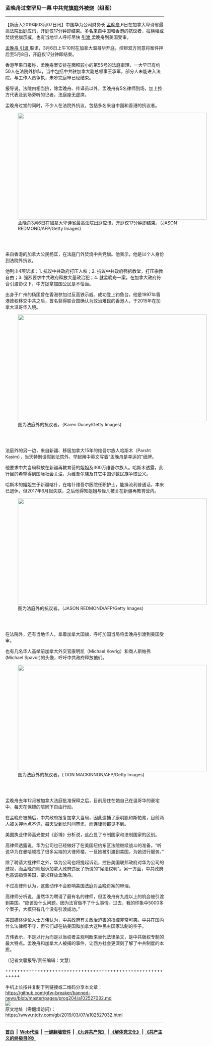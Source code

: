 ### 孟晚舟过堂罕见一幕 中共党旗庭外被烧（组图）
------------------------

<div class="post_content">
 <p>
  【新唐人2019年03月07日讯】中国华为公司财务长
  <a href="https://www.ntdtv.com/gb/孟晚舟.htm">
   孟晚舟
  </a>
  6日在加拿大卑诗省最高法院出庭应讯，开庭仅17分钟即结束。多名来自中国和香港的抗议者，拉横幅或焚烧党旗示威。也有当地华人呼吁尽快
  <a href="https://www.ntdtv.com/gb/引渡.htm">
   引渡
  </a>
  孟晚舟到美国受审。
 </p>
 <p>
  <a href="https://www.ntdtv.com/gb/孟晚舟.htm">
   孟晚舟
  </a>
  <a href="https://www.ntdtv.com/gb/引渡.htm">
   引渡
  </a>
  聆讯，3月6日上午10时在加拿大温哥华开庭，控辩双方同意将案件押后至5月8日，开庭仅17分钟即结束。
 </p>
 <p>
  香港苹果日报称，孟晚舟案安排在面积较小的第55号的法庭审理，一大早已有约50人在法院外排队，当中包括中共驻加拿大副总领事王承军，部分人未能进入法院，与工作人员争执，未吵完庭审已经结束。
 </p>
 <p>
  报导说，法院内相当挤，除孟晚舟、传译员以外，孟晚舟有5名律师到场，加上控方代表及到场旁听的记者，法庭座无虚席。
 </p>
 <p>
  孟晚舟过堂的同时，不少人在法院外抗议，包括多名来自中国和香港的抗议者。
 </p>
 <figure class="wp-caption alignnone" id="attachment_102527039" style="width: 600px">
  <a href="https://www.ntdtv.com/assets/uploads/2019/03/GettyImages-1128854692-1.jpg">
   <img alt="" class="size-medium wp-image-102527039" height="338" src="https://www.ntdtv.com/assets/uploads/2019/03/GettyImages-1128854692-1-600x338.jpg" width="600"/>
  </a>
  <br/><figcaption class="wp-caption-text">
   孟晚舟3月6日在加拿大卑诗省最高法院出庭应讯，开庭仅17分钟即结束。（JASON REDMOND/AFP/Getty Images)
  </figcaption><br/>
 </figure><br/>
 <p>
  来自香港的加拿大公民杨匡，在法庭门外焚烧中共党旗。他表示，他是以个人身份到法院外抗议。
 </p>
 <p>
  他列出4项诉求：1. 抗议中共政府打压人权；2. 抗议中共政府强拆教堂，打压宗教自由；3. 强烈要求中共政府释放大量政治犯；4. 就孟晚舟一案，在加拿大政府符合引渡协议下，中方捉拿加国公民是不恰当。
 </p>
 <p>
  出身于广州的杨匡曾在香港参加过反高铁示威、成功登上钓鱼台，他是1997年香港政权移交中共之后，首名获得联合国确认为政治难民的香港人，于2015年在加拿大温哥华入境。
 </p>
 <figure class="wp-caption alignnone" id="attachment_102527036" style="width: 600px">
  <a href="https://www.ntdtv.com/assets/uploads/2019/03/GettyImage6.jpg">
   <img alt="" class="size-medium wp-image-102527036" height="338" src="https://www.ntdtv.com/assets/uploads/2019/03/GettyImage6-600x338.jpg" width="600"/>
  </a>
  <br/><figcaption class="wp-caption-text">
   图为法庭外的抗议者。（Karen Ducey/Getty Images)
  </figcaption><br/>
 </figure><br/>
 <p>
  法庭外的另一边，来自新疆、移居加拿大15年的维吾尔族人哈斯木（Parsht Kasim），当天特别请假到法院外，举起用中英文写着“孟晚舟是幸运的”纸牌。
 </p>
 <p>
  他要求中共当局释放在新疆再教育营的姐姐及300万维吾尔族人。哈斯木透露，此行目的希望得到国际社会关注，为维吾尔族及其它中国少数民族争取公义。
 </p>
 <p>
  哈斯木的姐姐生于新疆喀什，在喀什维吾尔医院任职护士，能操流利普通话，本来已退休，但2017年6月起失联，之后他得知姐姐与侄儿被关在新疆再教育营内。
 </p>
 <figure class="wp-caption alignnone" id="attachment_102527035" style="width: 600px">
  <a href="https://www.ntdtv.com/assets/uploads/2019/03/GettyImages-1128869887.jpg">
   <img alt="" class="size-medium wp-image-102527035" height="338" src="https://www.ntdtv.com/assets/uploads/2019/03/GettyImages-1128869887-600x338.jpg" width="600"/>
  </a>
  <br/><figcaption class="wp-caption-text">
   图为法庭外的抗议者。（JASON REDMOND/AFP/Getty Images)
  </figcaption><br/>
 </figure><br/>
 <p>
  在法院外，还有当地华人，拿着加拿大国旗，呼吁加国当局将孟晚舟引渡到美国受审。
 </p>
 <p>
  也有几名华人高举前加拿大外交官康明凯（Michael Kovrig）和商人斯帕弗(Michael Spavor)的头像，呼吁中共政府释放他们。
 </p>
 <figure class="wp-caption alignnone" id="attachment_102527037" style="width: 600px">
  <a href="https://www.ntdtv.com/assets/uploads/2019/03/GettyImages-1128970117.jpg">
   <img alt="" class="size-medium wp-image-102527037" height="337" src="https://www.ntdtv.com/assets/uploads/2019/03/GettyImages-1128970117-600x337.jpg" width="600"/>
  </a>
  <br/><figcaption class="wp-caption-text">
   图为法庭外的抗议者。( DON MACKINNON/AFP/Getty Images)
  </figcaption><br/>
 </figure><br/>
 <p>
  孟晚舟去年12月被加拿大法庭批准保释之后，目前居住在她自己在温哥华的豪宅中，每天在保镖的陪同下自由行动。
 </p>
 <p>
  在孟晚舟被捕后，中共政府报复加拿大当局，因此逮捕了康明凯和斯帕弗，目前两人被关押地点不详，每天受到长时间审讯，而连律师都见不到。
 </p>
 <p>
  美国执业律师高光俊对《彭博》分析说，这凸显了专制国家和法制国家的区别。
 </p>
 <p>
  高律师透露说，华为公司也已经做好了在美国纽约东区法院继续战斗的准备。“听说华为在曼哈顿找了很多尖端的大律师楼，一旦她被引渡到美国，为她进行服务。”
 </p>
 <p>
  除了聘请大批律师之外，华为公司也将提起诉讼，控告美国联邦政府对华为公司的歧视，而孟晚舟则起诉加拿大政府违反了所谓的“宪法权利”。另一方面，中共政府也高调指责美国，要求释放孟晚舟。
 </p>
 <p>
  不过高律师认为，这些动作不会影响美国法庭对孟晚舟案的审理。
 </p>
 <p>
  高律师分析说，虽然华为聘请了最有名的律师，但孟晚舟有九成以上的机会被引渡到美国。“应该没什么问题。因为法官做不了什么事情。过去，我的印象中5000多个案子，大概只有几个没有引渡成功。”
 </p>
 <p>
  美国媒体评论人士方伟认为，中共政府有关政治迫害的指控非常可笑。中共在国内什么法律都不守，但它们却在钻美国和加拿大这种民主国家法制的空子。
 </p>
 <p>
  方伟表示，不是以行为而是以当权者主观判断来替代法律条文，是中共极权专制的最大特点。孟晚舟和加拿大人被捕的事件，让西方社会更深刻了解了中共制度的本质。
 </p>
 <p>
  （记者文馨报导/责任编辑：文慧）
 </p>
 <div class="single_ad">
 </div>
</div>

+++++++++++++++++++++++++++++++++++++++++++++++++++++++++++<br/><br/>
手机上长按并复制下列链接或二维码分享本文章：<br/>
https://github.com/gfw-breaker/banned-news/blob/master/pages/prog204/a102527032.md <br/>
<a href='https://github.com/gfw-breaker/banned-news/blob/master/pages/prog204/a102527032.md'><img src='https://github.com/gfw-breaker/banned-news/blob/master/pages/prog204/a102527032.md.png'/></a> <br/>
原文地址（需翻墙访问）：https://www.ntdtv.com/gb/2019/03/07/a102527032.html


------------------------
#### [首页](https://github.com/gfw-breaker/banned-news/blob/master/README.md) &nbsp;|&nbsp; [Web代理](https://github.com/labour-camp/helloworld) &nbsp;|&nbsp; [一键翻墙软件](https://github.com/gfw-breaker/nogfw/blob/master/README.md) &nbsp;| [《九评共产党》](https://github.com/gfw-breaker/9ping.md/blob/master/README.md#九评之一评共产党是什么) | [《解体党文化》](https://github.com/gfw-breaker/jtdwh.md/blob/master/README.md) | [《共产主义的终极目的》](https://github.com/gfw-breaker/gczydzjmd.md/blob/master/README.md)

